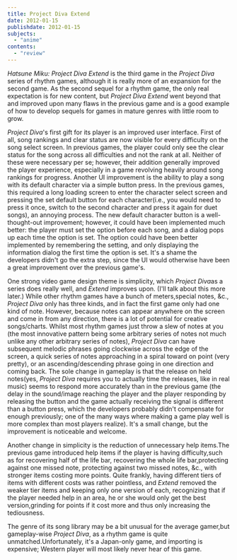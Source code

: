 ```yaml
---
title: Project Diva Extend
date: 2012-01-15
publishdate: 2012-01-15
subjects:
  - "anime"
contents:
  - "review"
---
```


<i>Hatsune Miku: Project Diva Extend</i> is the third game in the
<i>Project Diva</i> series of rhythm games, although it is really more of
an expansion for the second game.  As the second sequel for a rhythm
game, the only real expectation is for new content, but <i>Project Diva
Extend</i> went beyond that and improved upon many flaws in the previous
game and is a good example of how to develop sequels for games in mature
genres with little room to grow.

<i>Project Diva</i>'s first gift for its player is an improved
user interface.  First of all, song rankings and clear status are now
visible for every difficulty on the song select screen.  In previous
games, the player could only see the clear status for the song across all
difficulties and not the rank at all.  Neither of these were necessary
per se; however, their addition generally improved the player experience,
especially in a game revolving heavily around song rankings for progress.
Another UI improvement is the ability to play a song with its default
character via a simple button press.  In the previous games, this
required a long loading screen to enter the character select screen and
pressing the set default button for each character(i.e., you would need
to press it once, switch to the second character and press it again for
duet songs), an annoying process.  The new default character button is a
well-thought-out improvement; however, it could have been implemented
much better: the player must set the option before each song, and
a dialog pops up each time the option is set.  The option could have been
better implemented by remembering the setting, and only displaying the
information dialog the first time the option is set.  It's a shame the
developers didn't go the extra step, since the UI would otherwise have
been a great improvement over the previous game's.

One strong video game design theme is simplicity, which <i>Project
Diva</i>as a series does really well, and <i>Extend</i> improves upon.
(I'll talk about this more later.)  While other rhythm games have a bunch
of meters,special notes, &c., <i>Project Diva</i> only has three kinds,
and in fact the first game only had one kind of note.  However, because
notes can appear anywhere on the screen and come in from any direction,
there is a lot of potential for creative songs/charts.  Whilst most
rhythm games just throw a slew of notes at you (the most innovative
pattern being some arbitrary series of notes not much unlike any other
arbitrary series of notes), <i>Project Diva</i> can have subsequent
melodic phrases going clockwise across the edge of the screen, a quick
series of notes approaching in a spiral toward on point (very pretty), or
an ascending/descending phrase going in one direction and coming back.
The sole change in gameplay is that the release on held notes(yes,
<i>Project Diva</i> requires you to actually time the releases, like
in real music) seems to respond more accurately than in the previous game
(the delay in the sound/image reaching the player and the player
responding by releasing the button and the game actually receiving the
signal is different than a button press, which the developers probably
didn't compensate for enough previously; one of the many ways where
making a game play well is more complex than most players realize).  It's
a small change, but the improvement is noticeable and welcome.

Another change in simplicity is the reduction of unnecessary help
items.The previous game introduced help items if the player is having
difficulty,such as for recovering half of the life bar, recovering the
whole life bar,protecting against one missed note, protecting against
two missed notes, &c., with stronger items costing more points.  Quite
frankly, having different tiers of items with different costs was rather
pointless, and <i>Extend</i> removed the weaker tier items and keeping
only one version of each, recognizing that if the player needed help in
an area, he or she would only get the best version,grinding for points
if it cost more and thus only increasing the tediousness.

The genre of its song library may be a bit unusual for the average
gamer,but gameplay-wise <i>Project Diva</i>, as a rhythm game is quite
unmatched.Unfortunately, it's a Japan-only game, and importing is
expensive; Western player will most likely never hear of this game.
